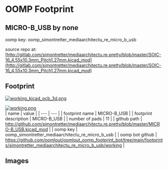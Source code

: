 # OOMP Footprint  
## MICRO-B_USB  by none  
  
oomp key: oomp_simontretter_mediaarchitectu_re_micro_b_usb  
  
source repo at: [http://gitlab.com/simontretter/mediaarchitectu.re.pretty/blob/master/SOIC-16_4.55x10.3mm_Pitch1.27mm.kicad_mod](http://gitlab.com/simontretter/mediaarchitectu.re.pretty/blob/master/SOIC-16_4.55x10.3mm_Pitch1.27mm.kicad_mod)  
## Footprint  
  
[![working_kicad_pcb_3d.png](working_kicad_pcb_3d_600.png)](working_kicad_pcb_3d.png)  
  
[![working.png](working_600.png)](working.png)  
| name | value | 
| --- | --- | 
| footprint name | MICRO-B_USB | 
| footprint description | MICRO-B_USB | 
| number of pads | 11 | 
| github path | http://github.com/simontretter/mediaarchitectu.re.pretty/blob/master/MICRO-B_USB.kicad_mod | 
| oomp key | oomp_simontretter_mediaarchitectu_re_micro_b_usb | 
| oomp bot github | https://github.com/oomlout/oomlout_oomp_footprint_bot/tree/main/footprints/simontretter_mediaarchitectu_re_micro_b_usb/working | 
## Images  
